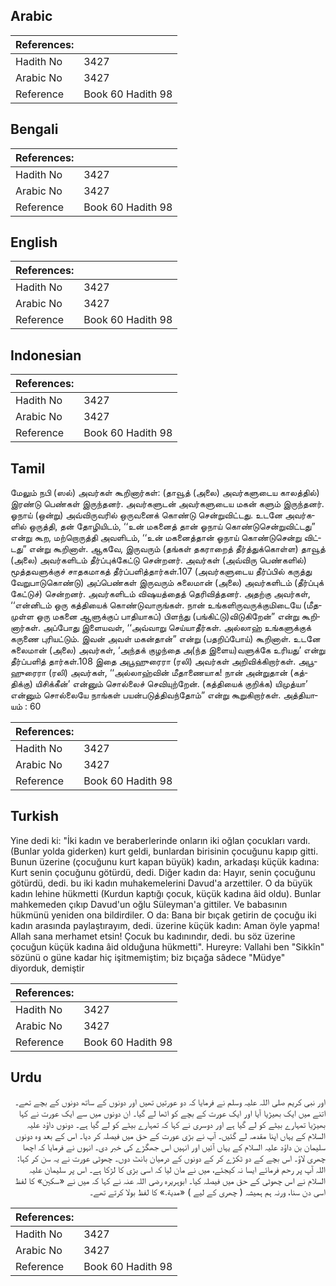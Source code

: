 ## Arabic


<div dir="rtl" lang="ar" style={{fontSize:'larger',backgroundColor:'#f8f9fa',padding:20}}>

</div>
<div style={{backgroundColor:'#f8f9fa',padding:20, marginBottom: 10}}><table> <thead> <tr> <th>References:</th> <th></th> </tr> </thead> <tbody><tr><td>Hadith No</td><td>3427</td></tr><tr><td>Arabic No</td><td>3427</td></tr><tr><td>Reference</td><td>Book 60 Hadith 98</td></tr></tbody></table></div>

## Bengali


<div dir="ltr" lang="bn" style={{fontSize:'larger',backgroundColor:'#f8f9fa',padding:20}}>

</div>
<div style={{backgroundColor:'#f8f9fa',padding:20, marginBottom: 10}}><table> <thead> <tr> <th>References:</th> <th></th> </tr> </thead> <tbody><tr><td>Hadith No</td><td>3427</td></tr><tr><td>Arabic No</td><td>3427</td></tr><tr><td>Reference</td><td>Book 60 Hadith 98</td></tr></tbody></table></div>

## English


<div dir="ltr" lang="en" style={{fontSize:'larger',backgroundColor:'#f8f9fa',padding:20}}>

</div>
<div style={{backgroundColor:'#f8f9fa',padding:20, marginBottom: 10}}><table> <thead> <tr> <th>References:</th> <th></th> </tr> </thead> <tbody><tr><td>Hadith No</td><td>3427</td></tr><tr><td>Arabic No</td><td>3427</td></tr><tr><td>Reference</td><td>Book 60 Hadith 98</td></tr></tbody></table></div>

## Indonesian


<div dir="ltr" lang="id" style={{fontSize:'larger',backgroundColor:'#f8f9fa',padding:20}}>

</div>
<div style={{backgroundColor:'#f8f9fa',padding:20, marginBottom: 10}}><table> <thead> <tr> <th>References:</th> <th></th> </tr> </thead> <tbody><tr><td>Hadith No</td><td>3427</td></tr><tr><td>Arabic No</td><td>3427</td></tr><tr><td>Reference</td><td>Book 60 Hadith 98</td></tr></tbody></table></div>

## Tamil


<div dir="ltr" lang="ta" style={{fontSize:'larger',backgroundColor:'#f8f9fa',padding:20}}>
மேலும் நபி (ஸல்) அவர்கள் கூறினார்கள்: (தாவூத் (அலை) அவர்களுடைய காலத்தில்) இரண்டு பெண்கள் இருந்தனர். அவர்களுடன் அவர்களுடைய மகன் களும் இருந்தனர். ஓநாய் (ஒன்று) அவ்விருவரில் ஒருவனைக் கொண்டு சென்றுவிட்டது. உடனே அவர்களில் ஒருத்தி, தன் தோழியிடம், ‘‘உன் மகனைத் தான் ஓநாய் கொண்டுசென்றுவிட்டது” என்று கூற, மற்றொருத்தி அவளிடம், ‘‘உன் மகனைத்தான் ஓநாய் கொண்டுசென்று விட்டது” என்று கூறினாள். ஆகவே, இருவரும் (தங்கள் தகராறைத் தீர்த்துக்கொள்ள) தாவூத் (அலை) அவர்களிடம் தீர்ப்புக்கேட்டு சென்றனர். அவர்கள் (அவ்விரு பெண்களில்) மூத்தவளுக்குச் சாதகமாகத் தீர்ப்பளித்தார்கள்.107 (அவர்களுடைய தீர்ப்பில் கருத்து வேறுபாடுகொண்டு) அப்பெண்கள் இருவரும் சுலைமான் (அலை) அவர்களிடம் (தீர்ப்புக் கேட்டுச்) சென்றனர். அவர்களிடம் விஷயத்தைத் தெரிவித்தனர். அதற்கு அவர்கள், ‘‘என்னிடம் ஒரு கத்தியைக் கொண்டுவாருங்கள். நான் உங்களிருவருக்குமிடையே (மீதமுள்ள ஒரு மகனை ஆளுக்குப் பாதியாகப்) பிளந்து (பங்கிட்டு)விடுகிறேன்” என்று கூறினார்கள். அப்போது இளையவள், ‘‘அவ்வாறு செய்யாதீர்கள். அல்லாஹ் உங்களுக்குக் கருணை புரியட்டும். இவன் அவள் மகன்தான்” என்று (பதறிப்போய்) கூறினாள். உடனே சுலைமான் (அலை) அவர்கள், ‘அந்தக் குழந்தை அ(ந்த இளைய)வளுக்கே உரியது’ என்று தீர்ப்பளித் தார்கள்.108 இதை அபூஹுரைரா (ரலி) அவர்கள் அறிவிக்கிறார்கள். அபூஹுரைரா (ரலி) அவர்கள், ‘‘அல்லாஹ்வின் மீதாணையாக! நான் அன்றுதான் (கத்திக்கு) யிசிக்கீன்’ என்னும் சொல்லைச் செவியுற்றேன். (கத்தியைக் குறிக்க) யிமுத்யா’ என்னும் சொல்லையே நாங்கள் பயன்படுத்திவந்தோம்” என்று கூறுகிறார்கள். அத்தியாயம் : 60
</div>
<div style={{backgroundColor:'#f8f9fa',padding:20, marginBottom: 10}}><table> <thead> <tr> <th>References:</th> <th></th> </tr> </thead> <tbody><tr><td>Hadith No</td><td>3427</td></tr><tr><td>Arabic No</td><td>3427</td></tr><tr><td>Reference</td><td>Book 60 Hadith 98</td></tr></tbody></table></div>

## Turkish


<div dir="ltr" lang="tr" style={{fontSize:'larger',backgroundColor:'#f8f9fa',padding:20}}>
Yine dedi ki: "İki kadın ve beraberlerinde onların iki oğlan çocukları vardı. (Bunlar yolda giderken) kurt geldi, bunlardan birisinin çocuğunu kapıp gitti. Bunun üzerine (çocuğunu kurt kapan büyük) kadın, arkadaşı küçük kadına: Kurt senin çocuğunu götürdü, dedi. Diğer kadın da: Hayır, senin çocuğunu götürdü, dedi. bu iki kadın muhakemelerini Davud'a arzettiler. O da büyük kadın lehine hükmetti (Kurdun kaptığı çocuk, küçük kadına âid oldu). Bunlar mahkemeden çıkıp Davud'un oğlu Süleyman'a gittiler. Ve babasının hükmünü yeniden ona bildirdiler. O da: Bana bir bıçak getirin de çocuğu iki kadın arasında paylaştırayım, dedi. üzerine küçük kadın: Aman öyle yapma! Allah sana merhamet etsin! Çocuk bu kadınındır, dedi. bu söz üzerine çocuğun küçük kadına âid olduğuna hükmetti". Hureyre: Vallahi ben "Sikkîn" sözünü o güne kadar hiç işitmemiştim; biz bıçağa sâdece "Müdye" diyorduk, demiştir
</div>
<div style={{backgroundColor:'#f8f9fa',padding:20, marginBottom: 10}}><table> <thead> <tr> <th>References:</th> <th></th> </tr> </thead> <tbody><tr><td>Hadith No</td><td>3427</td></tr><tr><td>Arabic No</td><td>3427</td></tr><tr><td>Reference</td><td>Book 60 Hadith 98</td></tr></tbody></table></div>

## Urdu


<div dir="rtl" lang="ur" style={{fontSize:'larger',backgroundColor:'#f8f9fa',padding:20}}>
اور نبی کریم صلی اللہ علیہ وسلم نے فرمایا کہ دو عورتیں تھیں اور دونوں کے ساتھ دونوں کے بچے تھے۔ اتنے میں ایک بھیڑیا آیا اور ایک عورت کے بچے کو اٹھا لے گیا۔ ان دونوں میں سے ایک عورت نے کہا بھیڑیا تمہارے بیٹے کو لے گیا ہے اور دوسری نے کہا کہ تمہارے بیٹے کو لے گیا ہے۔ دونوں داؤد علیہ السلام کے یہاں اپنا مقدمہ لے گئیں۔ آپ نے بڑی عورت کے حق میں فیصلہ کر دیا۔ اس کے بعد وہ دونوں سلیمان بن داؤد علیہ السلام کے یہاں آئیں اور انہیں اس جھگڑے کی خبر دی۔ انہوں نے فرمایا کہ اچھا چھری لاؤ۔ اس بچے کے دو ٹکڑے کر کے دونوں کے درمیان بانٹ دوں۔ چھوٹی عورت نے یہ سن کر کہا: اللہ آپ پر رحم فرمائے ایسا نہ کیجئے، میں نے مان لیا کہ اسی بڑی کا لڑکا ہے۔ اس پر سلیمان علیہ السلام نے اس چھوٹی کے حق میں فیصلہ کیا۔ ابوہریرہ رضی اللہ عنہ نے کہا کہ میں نے «سكين» کا لفظ اسی دن سنا، ورنہ ہم ہمیشہ ( چھری کے لیے ) «مدية‏.» کا لفظ بولا کرتے تھے۔
</div>
<div style={{backgroundColor:'#f8f9fa',padding:20, marginBottom: 10}}><table> <thead> <tr> <th>References:</th> <th></th> </tr> </thead> <tbody><tr><td>Hadith No</td><td>3427</td></tr><tr><td>Arabic No</td><td>3427</td></tr><tr><td>Reference</td><td>Book 60 Hadith 98</td></tr></tbody></table></div>
